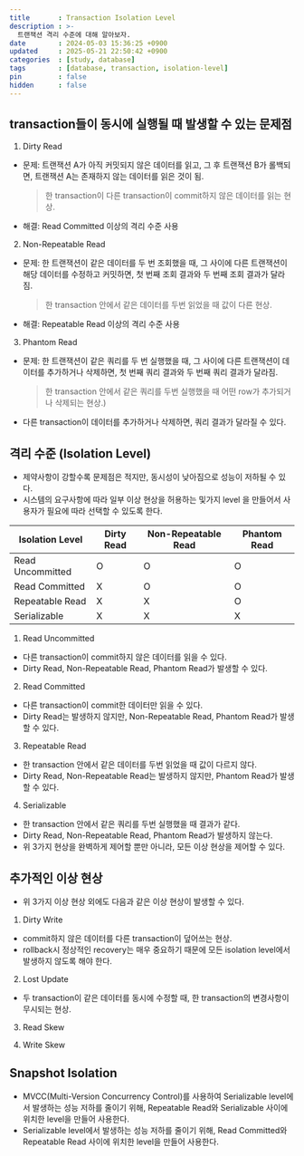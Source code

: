 ```yaml
---
title       : Transaction Isolation Level
description : >-
  트랜잭션 격리 수준에 대해 알아보자.
date        : 2024-05-03 15:36:25 +0900
updated     : 2025-05-21 22:50:42 +0900
categories  : [study, database]
tags        : [database, transaction, isolation-level]
pin         : false
hidden      : false
---
```


## transaction들이 동시에  실행될 때  발생할 수 있는 문제점

1. Dirty Read
- 문제: 트랜잭션 A가 아직 커밋되지 않은 데이터를 읽고, 그 후 트랜잭션 B가 롤백되면, 트랜잭션 A는 존재하지 않는 데이터를 읽은 것이 됨.
  > 한 transaction이 다른 transaction이 commit하지 않은 데이터를 읽는 현상.
- 해결: Read Committed 이상의 격리 수준 사용

2. Non-Repeatable Read
- 문제: 한 트랜잭션이 같은 데이터를 두 번 조회했을 때, 그 사이에 다른 트랜잭션이 해당 데이터를 수정하고 커밋하면, 첫 번째 조회 결과와 두 번째 조회 결과가 달라짐.
  > 한 transaction 안에서 같은 데이터를 두번 읽었을 때 값이 다른 현상.
- 해결: Repeatable Read 이상의 격리 수준 사용

3. Phantom Read
- 문제: 한 트랜잭션이 같은 쿼리를 두 번 실행했을 때, 그 사이에 다른 트랜잭션이 데이터를 추가하거나 삭제하면, 첫 번째 쿼리 결과와 두 번째 쿼리 결과가 달라짐.
  > 한 transaction 안에서 같은 쿼리를 두번 실행했을 때 어떤 row가 추가되거나 삭제되는 현상.)
- 다른 transaction이 데이터를 추가하거나 삭제하면, 쿼리 결과가 달라질 수 있다.


## 격리 수준 (Isolation Level)
- 제약사항이 강할수록 문제점은 적지만, 동시성이 낮아짐으로 성능이 저하될 수 있다.
- 시스템의 요구사항에 따라 일부 이상 현상을 허용하는 및가지 level 을 만들어서 사용자가 필요에 따라 선택할 수 있도록 한다.

| Isolation Level | Dirty Read | Non-Repeatable Read | Phantom Read |
| --------------- | ---------- | -------------------- | ------------ |
| Read Uncommitted | O          | O                    | O            |
| Read Committed   | X          | O                    | O            |
| Repeatable Read  | X          | X                    | O            |
| Serializable     | X          | X                    | X            |

1. Read Uncommitted
- 다른 transaction이 commit하지 않은 데이터를 읽을 수 있다.
- Dirty Read, Non-Repeatable Read, Phantom Read가 발생할 수 있다.

2. Read Committed
- 다른 transaction이 commit한 데이터만 읽을 수 있다.
- Dirty Read는 발생하지 않지만, Non-Repeatable Read, Phantom Read가 발생할 수 있다.

3. Repeatable Read
- 한 transaction 안에서 같은 데이터를 두번 읽었을 때 값이 다르지 않다.
- Dirty Read, Non-Repeatable Read는 발생하지 않지만, Phantom Read가 발생할 수 있다.

4. Serializable
- 한 transaction 안에서 같은 쿼리를 두번 실행했을 때 결과가 같다.
- Dirty Read, Non-Repeatable Read, Phantom Read가 발생하지 않는다.
- 위 3가지 현상을 완벽하게 제어할 뿐만 아니라, 모든 이상 현상을 제어할 수 있다.


## 추가적인 이상 현상
- 위 3가지 이상 현상 외에도 다음과 같은 이상 현상이 발생할 수 있다.

1. Dirty Write
- commit하지 않은 데이터를 다른 transaction이 덮어쓰는 현상.
- rollback시 정상적인 recovery는 매우 중요하기 때문에 모든 isolation level에서 발생하지 않도록 해야 한다.

2. Lost Update
- 두 transaction이 같은 데이터를 동시에 수정할 때, 한 transaction의 변경사항이 무시되는 현상.

3. Read Skew

4. Write Skew


## Snapshot Isolation
- MVCC(Multi-Version Concurrency Control)를 사용하여 Serializable level에서 발생하는 성능 저하를 줄이기 위해, Repeatable Read와 Serializable 사이에 위치한 level을 만들어 사용한다.
- Serializable level에서 발생하는 성능 저하를 줄이기 위해, Read Committed와 Repeatable Read 사이에 위치한 level을 만들어 사용한다.